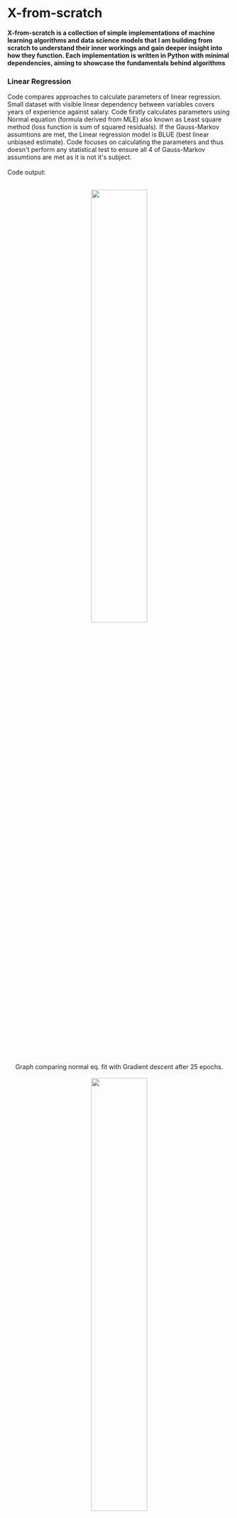 # X-from-scratch
<b>X-from-scratch is a collection of simple implementations of machine learning algorithms and data science models that I am building from scratch to understand their inner workings and gain deeper insight into how they function. Each implementation is written in Python with minimal dependencies, aiming to showcase the fundamentals behind algorithms</b>

<h3>Linear Regression</h3>
Code compares approaches to calculate parameters of linear regression. Small dataset with visible linear dependency between variables covers years of experience against salary. Code firstly calculates parameters using Normal equation (formula derived from MLE) also known as Least square method (loss function is sum of squared residuals). If the Gauss-Markov assumtions are met, the Linear regression model is BLUE (best linear unbiased estimate). Code focuses on calculating the parameters and thus doesn't perform any statistical test to ensure all 4 of Gauss-Markov assumtions are met as it is not it's subject.
<br>
<br>
Code output:<br>
<br>
<p align="center">
<img src="https://github.com/user-attachments/assets/a0660b1b-77e3-4bc7-8efa-41605a3e5f6f" width="50%">
<br>
<br>
Graph comparing normal eq. fit with Gradient descent after 25 epochs.
<br>
<br>
<img src="https://github.com/user-attachments/assets/8708890f-c2f3-4c4e-b6c4-c312bf379289" width="50%">
</p>
<br>
<br>
Graph comparing Gradient descent results after more epochs.

Code also outputs loss graph over epochs.
Lastly for comparison:<br>
**Residuals Normal eq.: 938128551.67<br>
Residuals GD (250 epochs): 2219381293.13<br>
Residuals GD (5000 epochs): 938128554.02**




